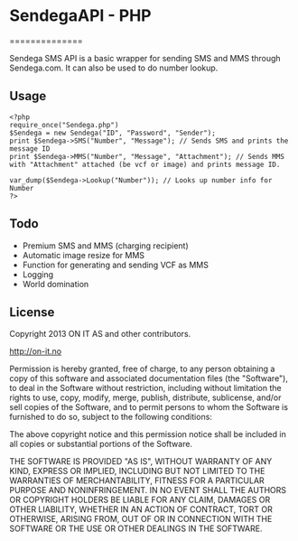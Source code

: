 # SendegaAPI - PHP
==============

Sendega SMS API is a basic wrapper for sending SMS and MMS through Sendega.com. It can also be used to do number lookup.

## Usage

    <?php
    require_once("Sendega.php")
    $Sendega = new Sendega("ID", "Password", "Sender");
    print $Sendega->SMS("Number", "Message"); // Sends SMS and prints the message ID
    print $Sendega->MMS("Number", "Message", "Attachment"); // Sends MMS with "Attachment" attached (be vcf or image) and prints message ID.
    
    var_dump($Sendega->Lookup("Number")); // Looks up number info for Number
    ?>

## Todo

 * Premium SMS and MMS (charging recipient)
 * Automatic image resize for MMS
 * Function for generating and sending VCF as MMS
 * Logging
 * World domination

## License

Copyright 2013 ON IT AS and other contributors.

http://on-it.no

Permission is hereby granted, free of charge, to any person obtaining
a copy of this software and associated documentation files (the
"Software"), to deal in the Software without restriction, including
without limitation the rights to use, copy, modify, merge, publish,
distribute, sublicense, and/or sell copies of the Software, and to
permit persons to whom the Software is furnished to do so, subject to
the following conditions:

The above copyright notice and this permission notice shall be
included in all copies or substantial portions of the Software.

THE SOFTWARE IS PROVIDED "AS IS", WITHOUT WARRANTY OF ANY KIND,
EXPRESS OR IMPLIED, INCLUDING BUT NOT LIMITED TO THE WARRANTIES OF
MERCHANTABILITY, FITNESS FOR A PARTICULAR PURPOSE AND
NONINFRINGEMENT. IN NO EVENT SHALL THE AUTHORS OR COPYRIGHT HOLDERS BE
LIABLE FOR ANY CLAIM, DAMAGES OR OTHER LIABILITY, WHETHER IN AN ACTION
OF CONTRACT, TORT OR OTHERWISE, ARISING FROM, OUT OF OR IN CONNECTION
WITH THE SOFTWARE OR THE USE OR OTHER DEALINGS IN THE SOFTWARE.
